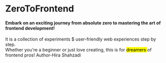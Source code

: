 # ZeroToFrontend
<h4>Embark on an exciting journey from absolute zero to mastering the art of frontend development!</h4>
It is a collection of experiments $ user-friendly web experiences step by step.
<br>
Whether you're a beginner or just love creating, this is for <mark>dreamers </mark> of frontend pros!
<bolder>Author-Hira Shahzadi</bolder>
